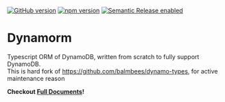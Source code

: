 [![GitHub version](https://badge.fury.io/gh/serverless-seoul%2Fdynamorm.svg)](https://badge.fury.io/gh/serverless-seoul%2Fdynamorm)
[![npm version](https://badge.fury.io/js/%40serverless-seoul%2Fdynamorm.svg)](https://badge.fury.io/js/%40serverless-seoul%2Fdynamorm)
[![Semantic Release enabled](https://img.shields.io/badge/%20%20%F0%9F%93%A6%F0%9F%9A%80-semantic--release-e10079.svg)](https://github.com/semantic-release/semantic-release)

# Dynamorm
Typescript ORM of DynamoDB, written from scratch to fully support DynamoDB.  
This is hard fork of https://github.com/balmbees/dynamo-types, for active maintenance reason

**Checkout [Full Documents](https://serverless-seoul.github.io/dynamorm/docs/introduction)!**
